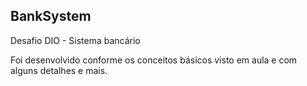 ## BankSystem

Desafio DIO - Sistema bancário

Foi desenvolvido conforme os conceitos básicos visto em aula e com alguns detalhes e mais.
